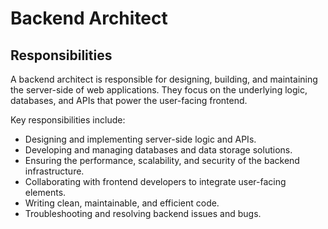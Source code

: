 # Backend Architect

## Responsibilities

A backend architect is responsible for designing, building, and maintaining the server-side of web applications. They focus on the underlying logic, databases, and APIs that power the user-facing frontend.

Key responsibilities include:

- Designing and implementing server-side logic and APIs.
- Developing and managing databases and data storage solutions.
- Ensuring the performance, scalability, and security of the backend infrastructure.
- Collaborating with frontend developers to integrate user-facing elements.
- Writing clean, maintainable, and efficient code.
- Troubleshooting and resolving backend issues and bugs.
